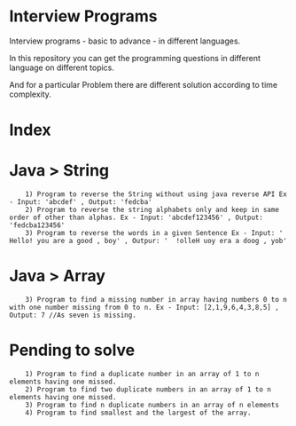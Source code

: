 # Interview Programs
Interview programs - basic to advance - in different languages.

In this repository you can get the programming questions in different language on different topics.

And for a particular Problem there are different solution according to time complexity.

# Index

# Java > String
        1) Program to reverse the String without using java reverse API Ex - Input: 'abcdef' , Output: 'fedcba'
        2) Program to reverse the string alphabets only and keep in same order of other than alphas. Ex - Input: 'abcdef123456' , Output: 'fedcba123456'
        3) Program to reverse the words in a given Sentence Ex - Input: '  Hello! you are a good , boy' , Outpur: '  !olleH uoy era a doog , yob'
# Java > Array
        3) Program to find a missing number in array having numbers 0 to n with one number missing from 0 to n. Ex - Input: [2,1,9,6,4,3,8,5] , Output: 7 //As seven is missing.
 
# Pending to solve
        1) Program to find a duplicate number in an array of 1 to n elements having one missed.
        2) Program to find two duplicate numbers in an array of 1 to n elements having one missed.
        3) Program to find n duplicate numbers in an array of n elements
        4) Program to find smallest and the largest of the array.
      
